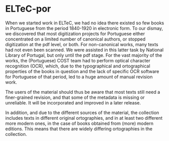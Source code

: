 # ELTeC-por

When we started work in ELTeC, we had no idea there existed so few books in Portuguese from the period 1840-1920 in electronic form. To our dismay, we discovered that most digitization projects for Portuguese either concentrated on a limited number of canonical authors, or stopped digitization at the pdf level, or both. For non-canonical works, many texts had not even been scanned. We were assisted in this latter task by National Library of Portugal, but only until the pdf stage. For the vast majority of the works, the (Portuguese) COST team had to perform optical character recognition (OCR), which, due to the typographical and ortographical properties of the books in question and the lack of specific OCR software for Portuguese of that period, led to a huge amount of manual revision work.

The users of the material should thus be aware that most texts still need a finer-grained revision, and that some of the metadata is missing or unreliable. It will be incorporated and improved in a later release.

In addition, and due to the different sources of the material, the collection includes texts in different original ortographies, and in at least two different more modern ones, in the case of books obtained from (more) modern editions. This means that there are widely differing ortographies in the collection.

